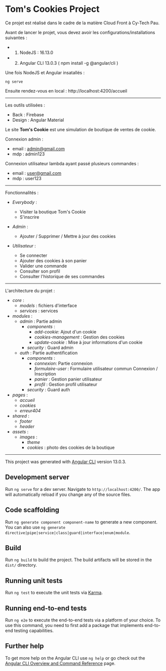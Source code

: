 # Tom's Cookies Project

Ce projet est réalisé dans le cadre de la matière Cloud Front à Cy-Tech Pau.


Avant de lancer le projet, vous devez avoir les configurations/installations suivantes : 
* 1. NodeJS : 16.13.0 
* 2. Angular CLI 13.0.3 ( npm install -g @angular/cli )

Une fois NodeJS et Angular insatallés : 

```
ng serve
```

Ensuite rendez-vous en local : 
http://localhost:4200/accueil

---

Les outils utilisées : 
* Back : Firebase
* Design : Angular Material


Le site **Tom's Cookie** est une simulation de boutique de ventes de cookie. 

Connexion admin : 

* email : admin@gmail.com
* mdp : admin123

Connexion utilisateur lambda ayant passé plusieurs commandes :

* email : user@gmail.com
* mdp : user123

--- 

Fonctionnalités : 

* *Everybody* :
    * Visiter la boutique Tom's Cookie
    * S'inscrire

* *Admin* :
    * Ajouter / Supprimer / Mettre à jour des cookies

* *Utilisateur* :
    * Se connecter
    * Ajouter des cookies à son panier 
    * Valider une commande 
    * Consulter son profil 
    * Consulter l'historique de ses commandes 



---


L'architecture du projet :

* *core* :
    * *models* : fichiers d'interface
    * *services* : services
* *modules* :
    * *admin* : Partie admin
        * *components* :
            * *add-cookie*: Ajout d'un cookie
            * *cookies-management* : Gestion des cookies
            * *update-cookie* : Mise à jour informations d'un cookie
        * *security* : Guard admin
    * *auth* : Partie authentification
        * *components* :
            * *connexion*: Partie connexion
            * *formulaire-user* : Formulaire utilisateur commun Connexion / Inscription
            * *panier* : Gestion panier utilisateur
            * *profil* : Gestion profil utilisateur
        * *security* : Guard auth
* *pages* :
    * *accueil* 
    * *cookies* 
    * *erreur404*
* *shared* :
    * *footer*
    * *header*
* *assets* :
    * *images* :
        * *theme* 
        * *cookies* : photo des cookies de la boutique
    
    

---


This project was generated with [Angular CLI](https://github.com/angular/angular-cli) version 13.0.3.

## Development server

Run `ng serve` for a dev server. Navigate to `http://localhost:4200/`. The app will automatically reload if you change any of the source files.

## Code scaffolding

Run `ng generate component component-name` to generate a new component. You can also use `ng generate directive|pipe|service|class|guard|interface|enum|module`.

## Build

Run `ng build` to build the project. The build artifacts will be stored in the `dist/` directory.
## Running unit tests

Run `ng test` to execute the unit tests via [Karma](https://karma-runner.github.io).

## Running end-to-end tests

Run `ng e2e` to execute the end-to-end tests via a platform of your choice. To use this command, you need to first add a package that implements end-to-end testing capabilities.

## Further help

To get more help on the Angular CLI use `ng help` or go check out the [Angular CLI Overview and Command Reference](https://angular.io/cli) page.
